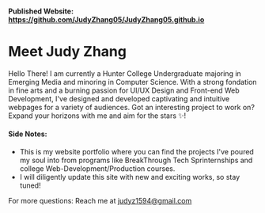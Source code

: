 #### Published Website: https://github.com/JudyZhang05/JudyZhang05.github.io

# Meet Judy Zhang
Hello There! I am currently a Hunter College Undergraduate majoring in Emerging Media and minoring in Computer Science. 
With a strong fondation in fine arts and a burning passion for UI/UX Design and Front-end Web Development, I've designed and developed captivating and intuitive webpages for a variety of audiences. 
Got an interesting project to work on? Expand your horizons with me and aim for the stars ✨!

#### Side Notes:
* This is my website portfolio where you can find the projects I've poured my soul into from programs like BreakThrough Tech Sprinternships and college Web-Development/Production courses.
* I will diligently update this site with new and exciting works, so stay tuned!

For more questions: Reach me at judyz1594@gmail.com
